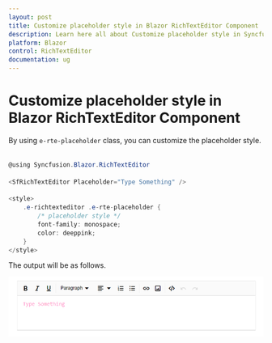 ```yaml
---
layout: post
title: Customize placeholder style in Blazor RichTextEditor Component | Syncfusion
description: Learn here all about Customize placeholder style in Syncfusion Blazor RichTextEditor component and more.
platform: Blazor
control: RichTextEditor
documentation: ug
---
```


# Customize placeholder style in Blazor RichTextEditor Component

By using `e-rte-placeholder` class, you can customize the placeholder style.

```csharp

@using Syncfusion.Blazor.RichTextEditor

<SfRichTextEditor Placeholder="Type Something" />

<style>
    .e-richtexteditor .e-rte-placeholder {
        /* placeholder style */
        font-family: monospace;
        color: deeppink;
    }
</style>

```

The output will be as follows.

![Placeholder Edit](../images/placeholder-edit.png)